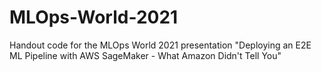 # MLOps-World-2021
Handout code for the MLOps World 2021 presentation "Deploying an E2E ML Pipeline with AWS SageMaker - What Amazon Didn't Tell You"
